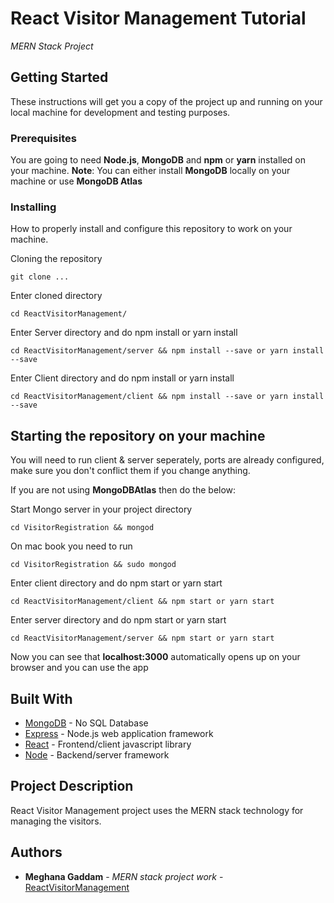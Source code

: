# React Visitor Management Tutorial

*MERN Stack Project*

## Getting Started

These instructions will get you a copy of the project up and running on your local machine for development and testing purposes.


### Prerequisites

You are going to need **Node.js**, **MongoDB** and **npm** or **yarn** installed on your machine.
**Note**: You can either install **MongoDB** locally on your machine or use **MongoDB Atlas**

### Installing

How to properly install and configure this repository to work on your machine.

Cloning the repository

```
git clone ...
```

Enter cloned directory

```
cd ReactVisitorManagement/
```
Enter Server directory and do npm install or yarn install

```
cd ReactVisitorManagement/server && npm install --save or yarn install --save
```
Enter Client directory and do npm install or yarn install

```
cd ReactVisitorManagement/client && npm install --save or yarn install --save
```

## Starting the repository on your machine

You will need to run client & server seperately, ports are already configured, make sure you don't conflict them if you change anything.

If you are not using **MongoDBAtlas** then do the below:

Start Mongo server in your project directory

```
cd VisitorRegistration && mongod
```
On mac book you need to run

```
cd VisitorRegistration && sudo mongod
```

Enter client directory and do npm start or yarn start

```
cd ReactVisitorManagement/client && npm start or yarn start
```
Enter server directory and do npm start or yarn start

```
cd ReactVisitorManagement/server && npm start or yarn start
```

Now you can see that **localhost:3000** automatically opens up on your browser and you can use the app

## Built With

* [MongoDB](https://www.mongodb.com/) - No SQL Database 
* [Express](https://expressjs.com/) - Node.js web application framework
* [React](https://reactjs.org/) - Frontend/client javascript library
* [Node](https://nodejs.org/en/) - Backend/server framework

## Project Description

React Visitor Management project uses the MERN stack technology for managing the visitors.

## Authors

* **Meghana Gaddam** - *MERN stack project work* - [ReactVisitorManagement](https://github.com/GaddamMeghana578/ReactVisitorManagement)
